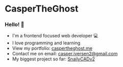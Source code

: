 # CasperTheGhost

### Hello! 👋

- I'm a frontend focused web developer 💻
- I love programming and learning
- View my portfolio: [caspertheghost.me](https://caspertheghost.me/)
- Contact me on email: [casper.iversen2@gmail.com](mailto:casper.iversen2@gmail.com)
- My biggest project so far: [SnailyCADv2](https://github.com/Dev-CasperTheGhost/snaily-cadv2)
